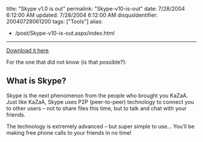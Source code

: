 title: "Skype v1.0 is out"
permalink: "Skype-v10-is-out"
date: 7/28/2004 6:12:00 AM
updated: 7/28/2004 6:12:00 AM
disqusIdentifier: 20040728061200
tags: ["Tools"]
alias:
 - /post/Skype-v10-is-out.aspx/index.html
---
[Download it here](http://www.skype.net/download.html).

For the one that did not know (is that possible?):<td align="center" width="53%"></td><td width="47%">
<!-- more -->


<h2>What is Skype?</h2>


Skype is the next phenomenon from the people who brought you KaZaA. Just like KaZaA, Skype uses P2P (peer-to-peer) technology to connect you to other users – not to share files this time, but to talk and chat with your friends.

The technology is extremely advanced – but super simple to use... You’ll be making free phone calls to your friends in no time!
</td>
